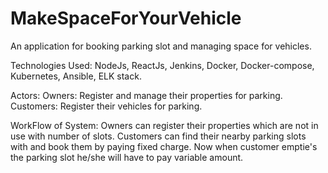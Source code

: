 # MakeSpaceForYourVehicle
An application for booking parking slot and managing space for vehicles.

Technologies Used:
  NodeJs, ReactJs, Jenkins, Docker, Docker-compose, Kubernetes, Ansible, ELK stack.

Actors:
  Owners: Register and manage their properties for parking.
  Customers: Register their vehicles for parking.

WorkFlow of System:
  Owners can register their properties which are not in use with number of slots. Customers can find their nearby parking slots with and book them by paying fixed charge. Now when customer emptie's the parking slot he/she will have to pay variable amount.
  

